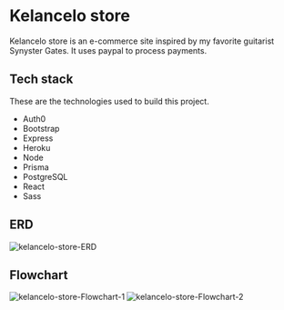 # Kelancelo store
Kelancelo store is an e-commerce site inspired by my favorite guitarist Synyster Gates. It uses paypal to process payments.

## Tech stack
These are the technologies used to build this project.
* Auth0
* Bootstrap
* Express
* Heroku
* Node
* Prisma
* PostgreSQL
* React
* Sass

## ERD
![kelancelo-store-ERD](https://user-images.githubusercontent.com/33194805/187023253-e574c476-0da8-4ff7-a6d9-4b47273b52df.png)

## Flowchart
![kelancelo-store-Flowchart-1](https://user-images.githubusercontent.com/33194805/187023258-c35d5f5a-e5b5-46a4-8ead-ddb4388e9804.png)
![kelancelo-store-Flowchart-2](https://user-images.githubusercontent.com/33194805/187023263-ac340055-3d8b-43b9-93f5-1211ecbf8d68.png)
